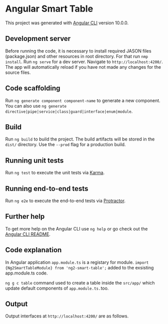 # Angular Smart Table

This project was generated with [Angular CLI](https://github.com/angular/angular-cli) version 10.0.0.

## Development server

Before running the code, it is necessary to install required JASON files (package.json) and other resources in root directory. For that run `nmp install`. 
Run `ng serve` for a dev server. Navigate to `http://localhost:4200/`. The app will automatically reload if you have not made any changes for the source files.

## Code scaffolding

Run `ng generate component component-name` to generate a new component. You can also use `ng generate directive|pipe|service|class|guard|interface|enum|module`.

## Build

Run `ng build` to build the project. The build artifacts will be stored in the `dist/` directory. Use the `--prod` flag for a production build.

## Running unit tests

Run `ng test` to execute the unit tests via [Karma](https://karma-runner.github.io).

## Running end-to-end tests

Run `ng e2e` to execute the end-to-end tests via [Protractor](http://www.protractortest.org/).

## Further help

To get more help on the Angular CLI use `ng help` or go check out the [Angular CLI README](https://github.com/angular/angular-cli/blob/master/README.md).
 
## Code explanation

In Angular application `app.module.ts` is a registary for module. 
`import {Ng2SmartTableModule} from 'ng2-smart-table';` added to the exsisting app.module.ts code. 

`ng g c table` command used to create a table inside the `src/app/` which update default components of `app.module.ts.`too. 

## Output
Output interfaces at `http://localhost:4200/` are as follows. 




